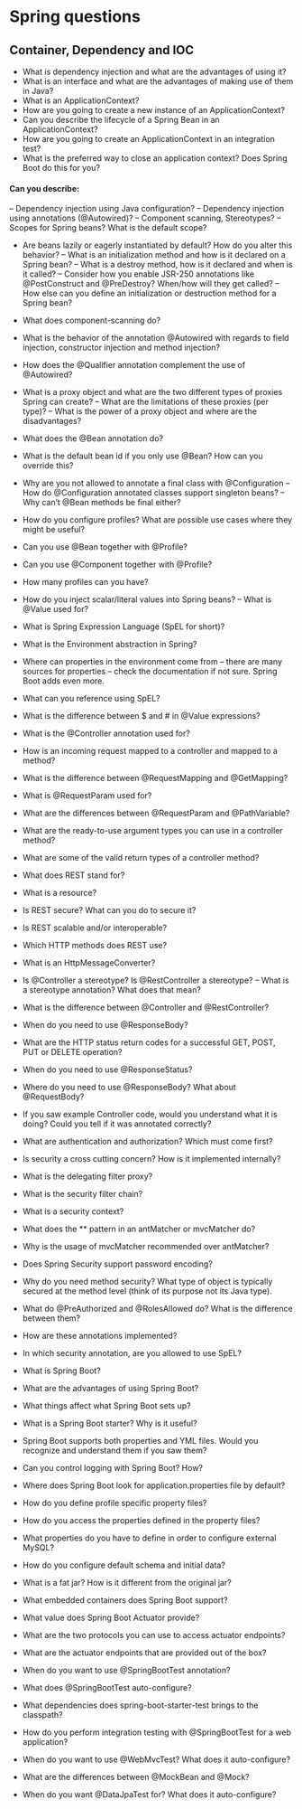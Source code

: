 # Spring questions

## Container, Dependency and IOC
- What is dependency injection and what are the advantages of using it?
- What is an interface and what are the advantages of making use of them in Java?
- What is an ApplicationContext?
- How are you going to create a new instance of an ApplicationContext?
- Can you describe the lifecycle of a Spring Bean in an ApplicationContext?
- How are you going to create an ApplicationContext in an integration test?
- What is the preferred way to close an application context? Does Spring Boot do this for
you?
#### Can you describe:
– Dependency injection using Java configuration?
– Dependency injection using annotations (@Autowired)?
– Component scanning, Stereotypes?
– Scopes for Spring beans? What is the default scope?
- Are beans lazily or eagerly instantiated by default? How do you alter this behavior?
– What is an initialization method and how is it declared on a Spring bean?
– What is a destroy method, how is it declared and when is it called?
– Consider how you enable JSR-250 annotations like @PostConstruct and @PreDestroy?
When/how will they get called?
– How else can you define an initialization or destruction method for a Spring bean?
- What does component-scanning do?
- What is the behavior of the annotation @Autowired with regards to field injection,
constructor injection and method injection?
- How does the @Qualifier annotation complement the use of @Autowired?
- What is a proxy object and what are the two different types of proxies Spring can create?
– What are the limitations of these proxies (per type)?
– What is the power of a proxy object and where are the disadvantages?

- What does the @Bean annotation do?
- What is the default bean id if you only use @Bean? How can you override this?
- Why are you not allowed to annotate a final class with @Configuration
– How do @Configuration annotated classes support singleton beans?
– Why can’t @Bean methods be final either?
- How do you configure profiles? What are possible use cases where they might be useful?
- Can you use @Bean together with @Profile?
- Can you use @Component together with @Profile?
- How many profiles can you have?
- How do you inject scalar/literal values into Spring beans?
– What is @Value used for?
- What is Spring Expression Language (SpEL for short)?
- What is the Environment abstraction in Spring?
- Where can properties in the environment come from – there are many sources for
properties – check the documentation if not sure. Spring Boot adds even more.
- What can you reference using SpEL?
- What is the difference between $ and # in @Value expressions?

- What is the @Controller annotation used for?
- How is an incoming request mapped to a controller and mapped to a method?
- What is the difference between @RequestMapping and @GetMapping?
- What is @RequestParam used for?
- What are the differences between @RequestParam and @PathVariable?
- What are the ready-to-use argument types you can use in a controller method?
- What are some of the valid return types of a controller method?

- What does REST stand for?
- What is a resource?
- Is REST secure? What can you do to secure it?
- Is REST scalable and/or interoperable?
- Which HTTP methods does REST use?
- What is an HttpMessageConverter?
- Is @Controller a stereotype? Is @RestController a stereotype?
– What is a stereotype annotation? What does that mean?
- What is the difference between @Controller and @RestController?
- When do you need to use @ResponseBody?
- What are the HTTP status return codes for a successful GET, POST, PUT or DELETE
operation?
- When do you need to use @ResponseStatus?
- Where do you need to use @ResponseBody? What about @RequestBody?
- If you saw example Controller code, would you understand what it is doing? Could you
tell if it was annotated correctly?

- What are authentication and authorization? Which must come first?
- Is security a cross cutting concern? How is it implemented internally?
- What is the delegating filter proxy?
- What is the security filter chain?
- What is a security context?
- What does the ** pattern in an antMatcher or mvcMatcher do?
- Why is the usage of mvcMatcher recommended over antMatcher?
- Does Spring Security support password encoding?
- Why do you need method security? What type of object is typically secured at the
method level (think of its purpose not its Java type).
- What do @PreAuthorized and @RolesAllowed do? What is the difference between them?
- How are these annotations implemented?
- In which security annotation, are you allowed to use SpEL?

- What is Spring Boot?
- What are the advantages of using Spring Boot?
- What things affect what Spring Boot sets up?
- What is a Spring Boot starter? Why is it useful?
- Spring Boot supports both properties and YML files. Would you recognize and
understand them if you saw them?
- Can you control logging with Spring Boot? How?
- Where does Spring Boot look for application.properties file by default?
- How do you define profile specific property files?
- How do you access the properties defined in the property files?
- What properties do you have to define in order to configure external MySQL?
- How do you configure default schema and initial data?
- What is a fat jar? How is it different from the original jar?
- What embedded containers does Spring Boot support? 

- What value does Spring Boot Actuator provide?
- What are the two protocols you can use to access actuator endpoints?
- What are the actuator endpoints that are provided out of the box?

- When do you want to use @SpringBootTest annotation?
- What does @SpringBootTest auto-configure?
- What dependencies does spring-boot-starter-test brings to the classpath?
- How do you perform integration testing with @SpringBootTest for a web application?
- When do you want to use @WebMvcTest? What does it auto-configure?
- What are the differences between @MockBean and @Mock?
- When do you want @DataJpaTest for? What does it auto-configure?

